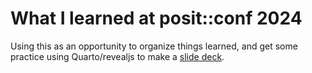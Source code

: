 # What I learned at posit::conf 2024

Using this as an opportunity to organize things learned, and get some practice using Quarto/revealjs to make a [slide deck](https://jeremymcwilliams.github.io/what-i-learned-at-posit-2024/).


